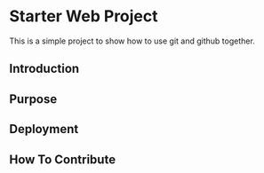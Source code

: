 # Starter Web Project

This is a simple project to show how to use git and github together.

## Introduction

## Purpose

## Deployment

## How To Contribute

